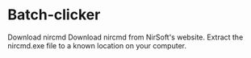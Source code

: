 # Batch-clicker

Download nircmd
Download nircmd from NirSoft's website.
Extract the nircmd.exe file to a known location on your computer.
